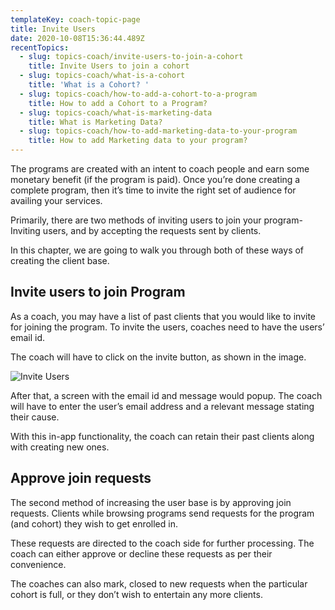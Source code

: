 ```yaml
---
templateKey: coach-topic-page
title: Invite Users
date: 2020-10-08T15:36:44.489Z
recentTopics:
  - slug: topics-coach/invite-users-to-join-a-cohort
    title: Invite Users to join a cohort
  - slug: topics-coach/what-is-a-cohort
    title: 'What is a Cohort? '
  - slug: topics-coach/how-to-add-a-cohort-to-a-program
    title: How to add a Cohort to a Program?
  - slug: topics-coach/what-is-marketing-data
    title: What is Marketing Data?
  - slug: topics-coach/how-to-add-marketing-data-to-your-program
    title: How to add Marketing data to your program?
---
```

The programs are created with an intent to coach people and earn some monetary benefit (if the program is paid). Once you’re done creating a complete program, then it’s time to invite the right set of audience for availing your services. 

Primarily, there are two methods of inviting users to join your program- Inviting users, and by accepting the requests sent by clients. 

In this chapter, we are going to walk you through both of these ways of creating the client base.

## Invite users to join Program

As a coach, you may have a list of past clients that you would like to invite for joining the program. To invite the users, coaches need to have the users’ email id. 

The coach will have to click on the invite button, as shown in the image. 

![Invite Users](/img/select-cohort-i.png "Invite Users")

After that, a screen with the email id and message would popup. The coach will have to enter the user’s email address and a relevant message stating their cause. 

With this in-app functionality, the coach can retain their past clients along with creating new ones. 

## Approve join requests

The second method of increasing the user base is by approving join requests. Clients while browsing programs send requests for the program (and cohort) they wish to get enrolled in. 

These requests are directed to the coach side for further processing. The coach can either approve or decline these requests as per their convenience.

The coaches can also mark, closed to new requests when the particular cohort is full, or they don’t wish to entertain any more clients.

